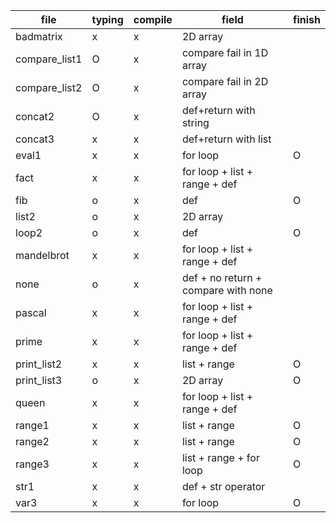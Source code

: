 | file | typing | compile | field | finish |
|----------|------|------|----|------|
| badmatrix   | x  | x | 2D array  | |
| compare_list1 | O   | x | compare fail in 1D array | |
| compare_list2  | O | x | compare fail in 2D array  | |
| concat2  | O | x | def+return with string  | |
| concat3 | x | x | def+return with list | |
| eval1 | x | x | for loop | O |
| fact | x | x | for loop + list + range + def | |
| fib | o | x | def | O |
| list2 | o | x | 2D array | |
| loop2 | o | x | def | O |
| mandelbrot | x | x | for loop + list + range + def | |
| none | o | x | def + no return + compare with none | |
| pascal | x | x | for loop + list + range + def | |
| prime | x | x | for loop + list + range + def | |
| print_list2 | x | x | list + range | O |
| print_list3 | o | x | 2D array | O |
| queen | x | x | for loop + list + range + def | |
| range1 | x | x | list + range | O |
| range2 | x | x | list + range | O |
| range3 | x | x | list + range + for loop | O |
| str1 | x | x | def + str operator | | 
| var3 | x | x | for loop | O |